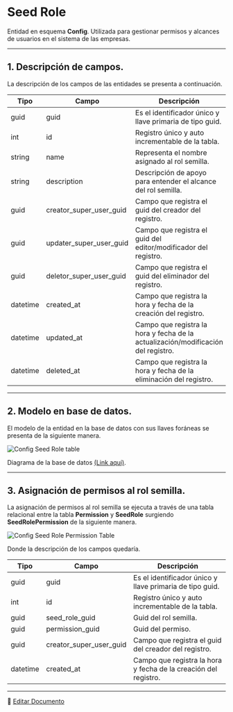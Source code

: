 # Seed Role

Entidad en esquema **Config**. Utilizada para gestionar permisos y alcances de  usuarios en el sistema de las empresas.

---

## 1.   Descripción de campos.

La descripción de los campos de las entidades se presenta a continuación.

| Tipo | Campo | Descripción |
|-|-|-|
| guid | guid | Es el identificador único y llave primaria de tipo guid. |
| int | id | Registro único y auto incrementable de la tabla. |
| string | name | Representa el nombre asignado al rol semilla. |
| string | description | Descripción de apoyo para entender el alcance del rol semilla. |
| guid | creator_super_user_guid | Campo que registra el guid del creador del registro. |
| guid | updater_super_user_guid | Campo que registra el guid del editor/modificador del registro. |
| guid | deletor_super_user_guid | Campo que registra el guid del eliminador del registro. |
| datetime | created_at | Campo que registra la hora y fecha de la creación del registro. |
| datetime | updated_at | Campo que registra la hora y fecha de la actualización/modificación del registro. |
| datetime | deleted_at | Campo que registra la hora y fecha de la eliminación del registro. |

--- 

## 2.  Modelo en base de datos.

El modelo de la entidad en la base de datos con sus llaves foráneas se presenta de la siguiente manera.

![Config Seed Role table](/images/ConfigSeedRoleTable.png)

Diagrama de la base de datos [(Link aquí)](https://app.diagrams.net/#G12bfdBfGq1QhoH-HbKd0D5KDiGZxJKMYT).

---

## 3. Asignación de permisos al rol semilla.

La asignación de permisos al rol semilla se ejecuta a través de una tabla relacional entre la tabla **Permission** y **SeedRole** surgiendo **SeedRolePermission** de la siguiente manera.

![Config Seed Role Permission Table](/images/ConfigSeedRolePermissionTable.png)

Donde la descripción de los campos quedaría.

| Tipo | Campo | Descripción |
|-|-|-|
| guid | guid | Es el identificador único y llave primaria de tipo guid. |
| int | id | Registro único y auto incrementable de la tabla. |
| guid | seed_role_guid | Guid del rol semilla. |
| guid | permission_guid | Guid del permiso. |
| guid | creator_super_user_guid | Campo que registra el guid del creador del registro. |
| datetime | created_at | Campo que registra la hora y fecha de la creación del registro. |

---

📝 [Editar Documento](https://github.com/4uRest/documentation)